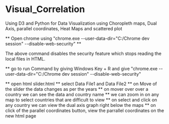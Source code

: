 # Visual_Correlation
Using D3 and Python for Data Visualization using Choropleth maps, Dual Axis, parallel coordinates, Heat Maps and scattered plot

** Open chrome using "chrome.exe --user-data-dir="C:/Chrome dev session" --disable-web-security" **

The above command disables the security feature which stops reading the local files in HTML.


** go to run Command by giving Windows Key + R and give "chrome.exe --user-data-dir="C:/Chrome dev session" --disable-web-security"

** open html slider.html 
** select Data File1 and Data File2 
** on Move of the slider the data changes as per the years
** on mover over over a country we can see the data and country name 
** we can zoom in on any map to select countries that are difficult to view
** on select and click on any country we can view the dual axis graph right below the maps
** on click of the parallel coordinates button, view the parrallel coordinates on the new html page

